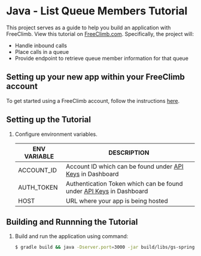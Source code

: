 # Java - List Queue Members Tutorial

This project serves as a guide to help you build an application with FreeClimb. View this tutorial on [FreeClimb.com](https://docs.freeclimb.com/docs/list-queue-members#section-java). Specifically, the project will:

- Handle inbound calls
- Place calls in a queue
- Provide endpoint to retrieve queue member information for that queue

## Setting up your new app within your FreeClimb account

To get started using a FreeClimb account, follow the instructions [here](https://docs.freeclimb.com/docs/getting-started-with-freeclimb).

## Setting up the Tutorial

1. Configure environment variables.

   | ENV VARIABLE | DESCRIPTION                                                                                                                              |
   | ------------ | ---------------------------------------------------------------------------------------------------------------------------------------- |
   | ACCOUNT_ID   | Account ID which can be found under [API Keys](https://www.freeclimb.com/dashboard/portal/account/authentication) in Dashboard           |
   | AUTH_TOKEN   | Authentication Token which can be found under [API Keys](https://www.freeclimb.com/dashboard/portal/account/authentication) in Dashboard |
   | HOST         | URL where your app is being hosted                                                                                                       |

## Building and Runnning the Tutorial

1. Build and run the application using command:

   ```bash
   $ gradle build && java -Dserver.port=3000 -jar build/libs/gs-spring-boot-0.1.0.jar
   ```
